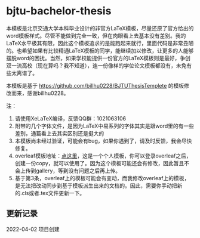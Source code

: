 # bjtu-bachelor-thesis

本模板是北京交通大学本科毕业设计的非官方LaTeX模板，尽量还原了官方给出的word模板样式。尽管不能做到完全一致，但在肉眼看上去基本没有差别。我的LaTeX水平极其有限，因此这个模板追求的是能跑起来就行，里面代码是非常丑陋的。也希望如果有比较精通LaTeX模板的同学，能继续加以修改，让更多的人能够摆脱word的困扰。当然，如果学校能提供一份官方的LaTeX模板则是最好，争创双一流高校（现在算吗？我不知道），连一份像样的学位论文模板都没有，未免有些太离谱了。

本模板是基于 https://github.com/billhu0228/BJTUThesisTemplete 的模板修改而来，感谢billhu0228。

注：
1. 请使用XeLaTeX编译，反馈QQ群：1021063106
2. 附带的几个字体文件，是因为LaTeX中易系列的字体其实是跟word里的有一些差别，通篇看上去其实区别还是挺大的
3. 本模板尚未经过验证，可能会有bug，如果你遇到了，请及时反馈，我会尽快修复。
4. overleaf模板地址：[点这里](https://www.overleaf.com/read/cjkrjfvczbvc)，这是一个个人模板，你可以登录overleaf之后，创建一份copy，就可以使用了。因为这个模板可能还会有修改，因此暂且不会上传到gallery，等到没有问题之后再上传。
5. 基于第3条，overleaf上的模板可能会有变动，而我修改overleaf上的模板，是无法把改动同步到基于模板派生出来的文档的。因此，需要你手动把新的.cls或者.tex文件更新一下。

## 更新记录

2022-04-02 项目创建